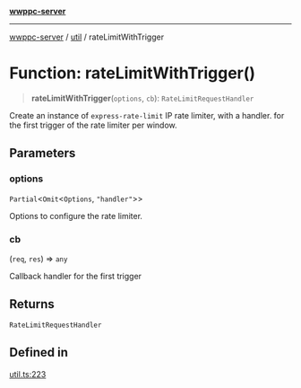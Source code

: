 [**wwppc-server**](../../README.md)

***

[wwppc-server](../../modules.md) / [util](../README.md) / rateLimitWithTrigger

# Function: rateLimitWithTrigger()

> **rateLimitWithTrigger**(`options`, `cb`): `RateLimitRequestHandler`

Create an instance of `express-rate-limit` IP rate limiter, with a handler.
for the first trigger of the rate limiter per window.

## Parameters

### options

`Partial`\<`Omit`\<`Options`, `"handler"`\>\>

Options to configure the rate limiter.

### cb

(`req`, `res`) => `any`

Callback handler for the first trigger

## Returns

`RateLimitRequestHandler`

## Defined in

[util.ts:223](https://github.com/WWPPC/WWPPC-server/blob/2dee3653c422ea6b91c8bffad27d9e2a1aa16711/src/util.ts#L223)
